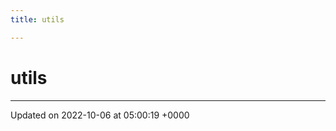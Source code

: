 ```yaml
---
title: utils

---
```


# utils








-------------------------------

Updated on 2022-10-06 at 05:00:19 +0000